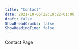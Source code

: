 ```yaml
---
title: "Contact"
date: 2021-10-05T22:19:22+01:00
draft: false
ShowBreadCrumbs: false
ShowReadingTime: false
---
```


Contact Page